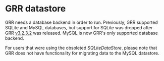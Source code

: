 # GRR datastore

GRR needs a database backend in order to run. Previously, GRR supported
SQLite and MySQL databases, but support for SQLite was dropped after
GRR [v3.2.3.2](https://grr-doc.readthedocs.io/en/v3.2.3/release-notes.html) was
released. MySQL is now GRR's only supported database backend.

For users that were using the obsoleted *SQLiteDataStore*, please note that
GRR does not have functionality for migrating data to the MySQL datastore.

